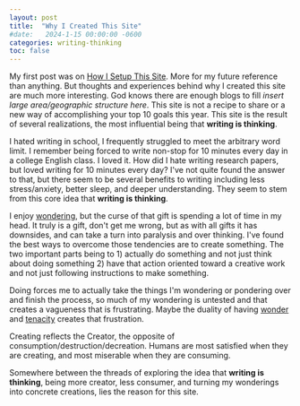 ```yaml
---
layout: post
title:  "Why I Created This Site"
#date:   2024-1-15 00:00:00 -0600
categories: writing-thinking
toc: false
---
```

My first post was on [How I Setup This Site](/jekyll/2024/01/13/setting-up-this-site.html). More for my future reference than anything. But thoughts and experiences behind why I created this site are much more interesting. God knows there are enough blogs to fill _insert large area/geographic structure here_. This site is not a recipe to share or a new way of accomplishing your top 10 goals this year. This site is the result of several realizations, the most influential being that **writing is thinking**. 

I hated writing in school, I frequently struggled to meet the arbitrary word limit. I remember being forced to write non-stop for 10 minutes every day in a college English class. I loved it. How did I hate writing research papers, but loved writing for 10 minutes every day? I've not quite found the answer to that, but there seem to be several benefits to writing including less stress/anxiety, better sleep, and deeper understanding. They seem to stem from this core idea that **writing is thinking**.

I enjoy [wondering][working-genius], but the curse of that gift is spending a lot of time in my head. It truly is a gift, don't get me wrong, but as with all gifts it has downsides, and can take a turn into paralysis and over thinking. I've found the best ways to overcome those tendencies are to create something. The two important parts being to 1) actually do something and not just think about doing something 2) have that action oriented toward a creative work and not just following instructions to make something.

Doing forces me to actually take the things I'm wondering or pondering over and finish the process, so much of my wondering is untested and that creates a vagueness that is frustrating. Maybe the duality of having [wonder][working-genius] and [tenacity][working-genius] creates that frustration.

Creating reflects the Creator, the opposite of consumption/destruction/decreation. Humans are most satisfied when they are creating, and most miserable when they are consuming.

Somewhere between the threads of exploring the idea that **writing is thinking**, being more creator, less consumer, and turning my wonderings into concrete creations, lies the reason for this site.

[working-genius]: https://www.workinggenius.com/about

